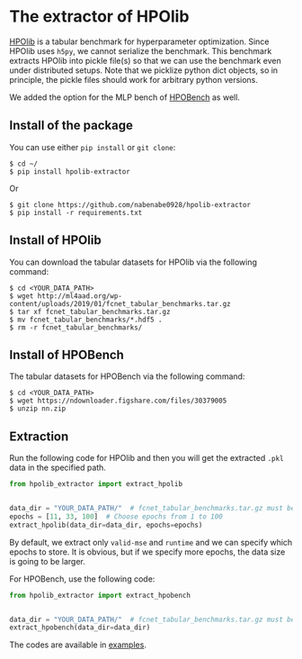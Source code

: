 # The extractor of HPOlib

[HPOlib](https://github.com/automl/HPOlib) is a tabular benchmark for hyperparameter optimization.
Since HPOlib uses `h5py`, we cannot serialize the benchmark.
This benchmark extracts HPOlib into pickle file(s) so that we can use the benchmark even under distributed setups.
Note that we picklize python dict objects, so in principle, the pickle files should work for arbitrary python versions.

We added the option for the MLP bench of [HPOBench](https://github.com/automl/HPOBench/) as well.

## Install of the package

You can use either `pip install` or `git clone`:

```shell
$ cd ~/
$ pip install hpolib-extractor
```

Or

```shell
$ git clone https://github.com/nabenabe0928/hpolib-extractor
$ pip install -r requirements.txt
```

## Install of HPOlib

You can download the tabular datasets for HPOlib via the following command:
```shell
$ cd <YOUR_DATA_PATH>
$ wget http://ml4aad.org/wp-content/uploads/2019/01/fcnet_tabular_benchmarks.tar.gz
$ tar xf fcnet_tabular_benchmarks.tar.gz
$ mv fcnet_tabular_benchmarks/*.hdf5 .
$ rm -r fcnet_tabular_benchmarks/
```

## Install of HPOBench

The tabular datasets for HPOBench via the following command:
```shell
$ cd <YOUR_DATA_PATH>
$ wget https://ndownloader.figshare.com/files/30379005
$ unzip nn.zip
```

## Extraction

Run the following code for HPOlib and then you will get the extracted `.pkl` data in the specified path.

```python
from hpolib_extractor import extract_hpolib


data_dir = "YOUR_DATA_PATH/"  # fcnet_tabular_benchmarks.tar.gz must be located here
epochs = [11, 33, 100]  # Choose epochs from 1 to 100
extract_hpolib(data_dir=data_dir, epochs=epochs)
```

By default, we extract only `valid-mse` and `runtime` and we can specify which epochs to store.
It is obvious, but if we specify more epochs, the data size is going to be larger.


For HPOBench, use the following code:

```python
from hpolib_extractor import extract_hpobench


data_dir = "YOUR_DATA_PATH/"  # fcnet_tabular_benchmarks.tar.gz must be located here
extract_hpobench(data_dir=data_dir)
```

The codes are available in [examples](examples/).
